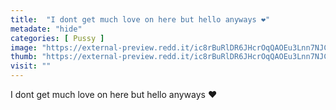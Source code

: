 ```yaml
---
title:  "I dont get much love on here but hello anyways ❤"
metadate: "hide"
categories: [ Pussy ]
image: "https://external-preview.redd.it/ic8rBuRlDR6JHcrOqQAOEu3Lnn7NJCEQwikeq0QCpdw.png?auto=webp&s=4ec9ac08a26159c2452135f44b6d8d2f2d36a5d8"
thumb: "https://external-preview.redd.it/ic8rBuRlDR6JHcrOqQAOEu3Lnn7NJCEQwikeq0QCpdw.png?width=1080&crop=smart&auto=webp&s=f7643f2eb615d87de118beb066c1d676d5a0a8e3"
visit: ""
---
```

I dont get much love on here but hello anyways ❤
